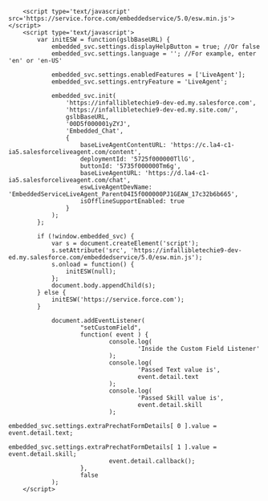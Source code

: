 <html>
        <style type='text/css'>
        	.embeddedServiceHelpButton .helpButton .uiButton {
        		background-color: #005290;
        		font-family: "Arial", sans-serif;
        	}
        	.embeddedServiceHelpButton .helpButton .uiButton:focus {
        		outline: 1px solid #005290;
        	}
        </style>
        
        <script type='text/javascript' src='https://service.force.com/embeddedservice/5.0/esw.min.js'></script>
        <script type='text/javascript'>
        	var initESW = function(gslbBaseURL) {
        		embedded_svc.settings.displayHelpButton = true; //Or false
        		embedded_svc.settings.language = ''; //For example, enter 'en' or 'en-US'
        
        		embedded_svc.settings.enabledFeatures = ['LiveAgent'];
        		embedded_svc.settings.entryFeature = 'LiveAgent';
        
        		embedded_svc.init(
        			'https://infallibletechie9-dev-ed.my.salesforce.com',
        			'https://infallibletechie9-dev-ed.my.site.com/',
        			gslbBaseURL,
        			'00D5f000001yZYJ',
        			'Embedded_Chat',
        			{
        				baseLiveAgentContentURL: 'https://c.la4-c1-ia5.salesforceliveagent.com/content',
        				deploymentId: '5725f000000TllG',
        				buttonId: '5735f000000Tm6g',
        				baseLiveAgentURL: 'https://d.la4-c1-ia5.salesforceliveagent.com/chat',
        				eswLiveAgentDevName: 'EmbeddedServiceLiveAgent_Parent04I5f000000PJ1GEAW_17c32b6b665',
        				isOfflineSupportEnabled: true
        			}
        		);
        	};
        
        	if (!window.embedded_svc) {
        		var s = document.createElement('script');
        		s.setAttribute('src', 'https://infallibletechie9-dev-ed.my.salesforce.com/embeddedservice/5.0/esw.min.js');
        		s.onload = function() {
        			initESW(null);
        		};
        		document.body.appendChild(s);
        	} else {
        		initESW('https://service.force.com');
        	}
         
                document.addEventListener(
                        "setCustomField",
                        function( event ) {
                                console.log(
                                        'Inside the Custom Field Listener'
                                );
                                console.log(
                                        'Passed Text value is',
                                        event.detail.text
                                );
                                console.log(
                                        'Passed Skill value is',
                                        event.detail.skill
                                );
                                embedded_svc.settings.extraPrechatFormDetails[ 0 ].value = event.detail.text;
                                embedded_svc.settings.extraPrechatFormDetails[ 1 ].value = event.detail.skill;
                                event.detail.callback();
                        },
                        false
                );
        </script>
</html>
